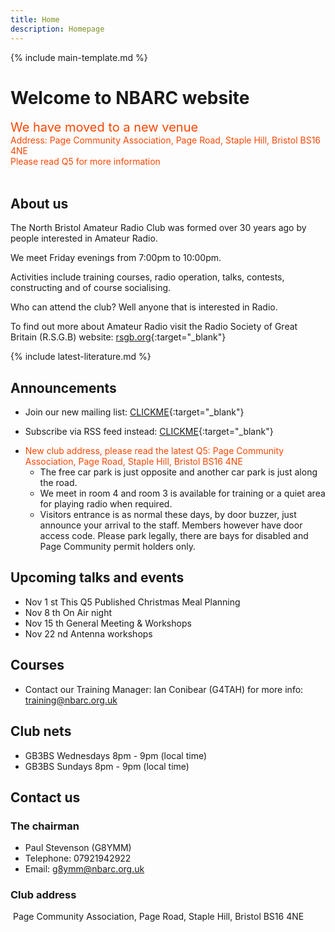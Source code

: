 ```yaml
---
title: Home
description: Homepage
---
```


{% include main-template.md %}

# Welcome to NBARC website

<div style="color: orangered; font-size: 20px">We have moved to a new venue</div>
<div style="color: orangered; font-size: `8px">Address: Page Community Association, Page Road, Staple Hill, Bristol BS16 4NE</div>
<div style="color: orangered; font-size: `8px">Please read Q5 for more information</div><br>

## About us

The North Bristol Amateur Radio Club was formed over 30 years ago by people interested in Amateur Radio.

We meet Friday evenings from 7:00pm to 10:00pm.

Activities include training courses, radio operation, talks, contests, constructing and of course socialising.

Who can attend the club? Well anyone that is interested in Radio.

To find out more about Amateur Radio visit the Radio Society of Great Britain (R.S.G.B) website: [rsgb.org](https://rsgb.org/){:target="_blank"}

{% include latest-literature.md %}

## Announcements

* ​Join our new mailing list: [CLICKME](https://groups.google.com/forum/?nomobile=true#!forum/mx0nbc/join){:target="_blank"}
* Subscribe via RSS feed instead: [CLICKME​](https://groups.google.com/forum/feed/mx0nbc/msgs/rss.xml?num=15){:target="_blank"}
* <div style="color: orangered;">New club address, please read the latest Q5: Page Community Association, Page Road, Staple Hill, Bristol BS16 4NE</div>
	
	* The free car park is just opposite and another car park is just along the road.
	* We meet in room 4 and room 3 is available for training or a quiet area for playing radio when required.
	* Visitors entrance is as normal these days, by door buzzer, just announce your arrival to the staff. Members however have door access code. Please park legally, there are bays for disabled and Page Community permit holders only.

## Upcoming talks and events

* Nov 1 st This Q5 Published Christmas Meal Planning
* Nov 8 th On Air night
* Nov 15 th General Meeting & Workshops
* Nov 22 nd Antenna workshops

## Courses

* Contact our Training Manager: Ian Conibear (G4TAH) for more info: [training@nbarc.org.uk](mailto:training@nbarc.org.uk)

## Club nets

* ​GB3BS Wednesdays 8pm - 9pm (local time)
* GB3BS Sundays 8pm - 9pm (local time)

## Contact us

### The chairman

* Paul Stevenson (G8YMM)
* Telephone: 07921942922
* Email: [g8ymm@nbarc.org.uk](mailto:g8ymm@nbarc.org.uk)

### Club address
​
Page Community Association, Page Road, Staple Hill, Bristol BS16 4NE